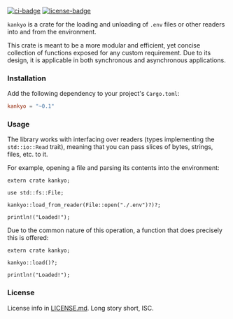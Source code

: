 [![ci-badge][]][ci] [![license-badge][]][license]

`kankyo` is a crate for the loading and unloading of `.env` files or other
readers into and from the environment.

This crate is meant to be a more modular and efficient, yet concise
collection of functions exposed for any custom requirement. Due to its
design, it is applicable in both synchronous and asynchronous applications.

### Installation

Add the following dependency to your project's `Cargo.toml`:

```toml
kankyo = "~0.1"
```

### Usage

The library works with interfacing over readers (types implementing the
`std::io::Read` trait), meaning that you can pass slices of bytes, strings,
files, etc. to it.

For example, opening a file and parsing its contents into the environment:

```rust,no_run
extern crate kankyo;

use std::fs::File;

kankyo::load_from_reader(File::open("./.env")?)?;

println!("Loaded!");
```

Due to the common nature of this operation, a function that does precisely
this is offered:

```rust,no_run
extern crate kankyo;

kankyo::load()?;

println!("Loaded!");
```

### License

License info in [LICENSE.md]. Long story short, ISC.

[ci]: https://travis-ci.org/zeyla/kankyo.rs
[ci-badge]: https://travis-ci.org/zeyla/kankyo.rs.svg?branch=master
[license]: http://unlicense.org/
[license-badge]: https://img.shields.io/badge/license-ISC-lightgrey.svg?style=flat-square
[LICENSE.md]: https://github.com/zeyla/kankyo.rs/blob/master/LICENSE.md
